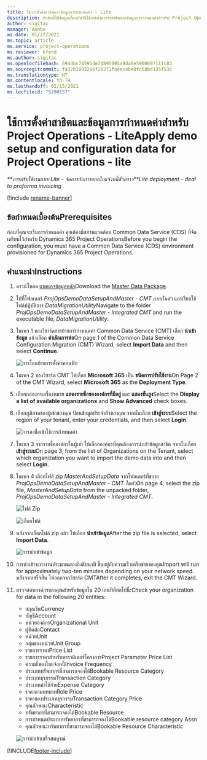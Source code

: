 ```yaml
---
title: ใช้การตั้งค่าสาธิตและข้อมูลการกำหนดค่า - Lite
description: หัวข้อนี้ให้ข้อมูลเกี่ยวกับวิธีใช้การตั้งค่าการสาธิตและข้อมูลการกำหนดค่าสำหรับ Project Operations
author: sigitac
manager: Annbe
ms.date: 01/27/2021
ms.topic: article
ms.service: project-operations
ms.reviewer: kfend
ms.author: sigitac
ms.openlocfilehash: 694dbc74591de74895095a9da6e590069711fc83
ms.sourcegitcommit: fa32b1893286f20271fa4ec4be8fc68bd135f53c
ms.translationtype: HT
ms.contentlocale: th-TH
ms.lasthandoff: 02/15/2021
ms.locfileid: "5290157"
---
```

# <a name="apply-demo-setup-and-configuration-data-for-project-operations---lite"></a><span data-ttu-id="27f3f-103">ใช้การตั้งค่าสาธิตและข้อมูลการกำหนดค่าสำหรับ Project Operations - Lite</span><span class="sxs-lookup"><span data-stu-id="27f3f-103">Apply demo setup and configuration data for Project Operations - lite</span></span> 

<span data-ttu-id="27f3f-104">_\*\*การปรับใช้งานแบบ Lite - จัดการกับการออกใบแจ้งหนี้ชั่วคราว_</span><span class="sxs-lookup"><span data-stu-id="27f3f-104">_\*\*Lite deployment - deal to proforma invoicing_</span></span>

[!include [rename-banner](~/includes/cc-data-platform-banner.md)]

## <a name="prerequisites"></a><span data-ttu-id="27f3f-105">ข้อกำหนดเบื้องต้น</span><span class="sxs-lookup"><span data-stu-id="27f3f-105">Prerequisites</span></span>

<span data-ttu-id="27f3f-106">ก่อนที่คุณจะเริ่มการกำหนดค่า คุณต้องมีสภาพแวดล้อม Common Data Service (CDS) ที่จัดเตรียมไว้สำหรับ Dynamics 365 Project Operations</span><span class="sxs-lookup"><span data-stu-id="27f3f-106">Before you begin the configuration, you must have a Common Data Service (CDS) environment provisioned for Dynamics 365 Project Operations.</span></span>


## <a name="instructions"></a><span data-ttu-id="27f3f-107">คำแนะนำ</span><span class="sxs-lookup"><span data-stu-id="27f3f-107">Instructions</span></span>

1. <span data-ttu-id="27f3f-108">ดาวน์โหลด [แพคเกจข้อมูลหลัก](https://download.microsoft.com/download/3/4/1/341bf279-a64f-4baa-af31-ce624859b518/ProjOpsSampleSetupData%20-%20CE%20only%20CMT.zip)</span><span class="sxs-lookup"><span data-stu-id="27f3f-108">Download the [Master Data Package](https://download.microsoft.com/download/3/4/1/341bf279-a64f-4baa-af31-ce624859b518/ProjOpsSampleSetupData%20-%20CE%20only%20CMT.zip).</span></span> 
2. <span data-ttu-id="27f3f-109">ไปที่โฟลเดอร์ *ProjOpsDemoDataSetupAndMaster - CMT แบบในตัว* และเรียกใช้ไฟล์ปฏิบัติการ *DataMigrationUtility*</span><span class="sxs-lookup"><span data-stu-id="27f3f-109">Navigate to the folder *ProjOpsDemoDataSetupAndMaster - Integrated CMT* and run the executable file, *DataMigrationUtility*.</span></span>
3. <span data-ttu-id="27f3f-110">ในเพจ 1 ของวิซาร์ดการย้ายการกำหนดค่า Common Data Service (CMT) เลือก **นำเข้าข้อมูล** แล้วเลือก **ดำเนินการต่อ**</span><span class="sxs-lookup"><span data-stu-id="27f3f-110">On page 1 of the Common Data Service Configuration Migration (CMT) Wizard, select **Import Data** and then select **Continue**.</span></span>

    ![การโอนย้ายการตั้งค่าคอนฟิก](./media/1ConfigurationMigration.png)

4. <span data-ttu-id="27f3f-112">ในเพจ 2 ของวิซาร์ด CMT ให้เลือก **Microsoft 365** เป็น **ชนิดการปรับใช้งาน**</span><span class="sxs-lookup"><span data-stu-id="27f3f-112">On Page 2 of the CMT Wizard, select **Microsoft 365** as the **Deployment Type**.</span></span>
5. <span data-ttu-id="27f3f-113">เลือกกล่องกาเครื่องหมาย **แสดงรายชื่อขององค์กรที่มีอยู่** และ **แสดงขั้นสูง**</span><span class="sxs-lookup"><span data-stu-id="27f3f-113">Select the **Display a list of available organizations** and **Show Advanced** check boxes.</span></span>
6. <span data-ttu-id="27f3f-114">เลือกภูมิภาคของผู้เช่าของคุณ ป้อนข้อมูลประจำตัวของคุณ จากนั้นเลือก **เข้าสู่ระบบ**</span><span class="sxs-lookup"><span data-stu-id="27f3f-114">Select the region of your tenant, enter your credentials, and then select **Login**.</span></span>

   ![การลงชื่อเข้าใช้การกำหนดค่า](./media/2ConfigurationSignin.png)

7. <span data-ttu-id="27f3f-116">ในเพจ 3 จากรายชื่อองค์กรในผู้เช่า ให้เลือกองค์กรที่คุณต้องการนำเข้าข้อมูลสาธิต จากนั้นเลือก **เข้าสู่ระบบ**</span><span class="sxs-lookup"><span data-stu-id="27f3f-116">On page 3, from the list of Organizations on the Tenant, select which organization you want to import the demo data into and then select **Login**.</span></span>
8. <span data-ttu-id="27f3f-117">ในเพจ 4 เลือกไฟล์ zip *MasterAndSetupData* จากโฟลเดอร์ที่ขยาย *ProjOpsDemoDataSetupAndMaster - CMT ในตัว*</span><span class="sxs-lookup"><span data-stu-id="27f3f-117">On page 4, select the zip file, *MasterAndSetupData* from the unpacked folder, *ProjOpsDemoDataSetupAndMaster - Integrated CMT*.</span></span>

   ![ไฟล์ Zip](./media/3ZipFile.png)

   ![เลือกไฟล์](./media/4SelectAFile.png)

9. <span data-ttu-id="27f3f-120">หลังจากเลือกไฟล์ zip แล้ว ให้เลือก **นำเข้าข้อมูล**</span><span class="sxs-lookup"><span data-stu-id="27f3f-120">After the zip file is selected, select **Import Data**.</span></span>

   ![การนำเข้าข้อมูล](./media/5ImportData.png)

10. <span data-ttu-id="27f3f-122">การนำเข้าจะทำงานประมาณสองถึงสิบนาที ขึ้นอยู่กับความเร็วเครือข่ายของคุณ</span><span class="sxs-lookup"><span data-stu-id="27f3f-122">Import will run for approximately two-ten minutes depending on your network speed.</span></span> <span data-ttu-id="27f3f-123">หลังจากเสร็จสิ้น ให้ออกจากวิซาร์ด CMT</span><span class="sxs-lookup"><span data-stu-id="27f3f-123">After it completes, exit the CMT Wizard.</span></span> 
11. <span data-ttu-id="27f3f-124">ตรวจสอบองค์กรของคุณสำหรับข้อมูลใน 20 เอนทิตีต่อไปนี้:</span><span class="sxs-lookup"><span data-stu-id="27f3f-124">Check your organization for data in the following 20 entities:</span></span>

    -   <span data-ttu-id="27f3f-125">สกุลเงิน</span><span class="sxs-lookup"><span data-stu-id="27f3f-125">Currency</span></span>
    -   <span data-ttu-id="27f3f-126">บัญชี</span><span class="sxs-lookup"><span data-stu-id="27f3f-126">Account</span></span>
    -   <span data-ttu-id="27f3f-127">หน่วยองค์กร</span><span class="sxs-lookup"><span data-stu-id="27f3f-127">Organizational Unit</span></span>
    -   <span data-ttu-id="27f3f-128">ผู้ติดต่อ</span><span class="sxs-lookup"><span data-stu-id="27f3f-128">Contact</span></span>
    -   <span data-ttu-id="27f3f-129">หน่วย</span><span class="sxs-lookup"><span data-stu-id="27f3f-129">Unit</span></span>
    -   <span data-ttu-id="27f3f-130">กลุ่มของหน่วย</span><span class="sxs-lookup"><span data-stu-id="27f3f-130">Unit Group</span></span>
    -   <span data-ttu-id="27f3f-131">รายการราคา</span><span class="sxs-lookup"><span data-stu-id="27f3f-131">Price List</span></span>
    -   <span data-ttu-id="27f3f-132">รายการราคาสำหรับพารามิเตอร์โครงการ</span><span class="sxs-lookup"><span data-stu-id="27f3f-132">Project Parameter Price List</span></span> 
    -   <span data-ttu-id="27f3f-133">ความถี่ของใบแจ้งหนี้</span><span class="sxs-lookup"><span data-stu-id="27f3f-133">Invoice Frequency</span></span>
    -   <span data-ttu-id="27f3f-134">ประเภททรัพยากรที่สามารถจองได้</span><span class="sxs-lookup"><span data-stu-id="27f3f-134">Bookable Resource Category</span></span>
    -   <span data-ttu-id="27f3f-135">ประเภทธุรกรรม</span><span class="sxs-lookup"><span data-stu-id="27f3f-135">Transaction Category</span></span>
    -   <span data-ttu-id="27f3f-136">ประเภทค่าใช้จ่าย</span><span class="sxs-lookup"><span data-stu-id="27f3f-136">Expense Category</span></span>
    -   <span data-ttu-id="27f3f-137">ราคาตามบทบาท</span><span class="sxs-lookup"><span data-stu-id="27f3f-137">Role Price</span></span>
    -   <span data-ttu-id="27f3f-138">ราคาของประเภทธุรกรรม</span><span class="sxs-lookup"><span data-stu-id="27f3f-138">Transaction Category Price</span></span>
    -   <span data-ttu-id="27f3f-139">คุณลักษณะ</span><span class="sxs-lookup"><span data-stu-id="27f3f-139">Characteristic</span></span>
    -   <span data-ttu-id="27f3f-140">ทรัพยากรที่สามารถจองได้</span><span class="sxs-lookup"><span data-stu-id="27f3f-140">Bookable Resource</span></span>
    -   <span data-ttu-id="27f3f-141">การกำหนดประเภททรัพยากรที่สามารถจองได้</span><span class="sxs-lookup"><span data-stu-id="27f3f-141">Bookable resource category Assn</span></span>
    -   <span data-ttu-id="27f3f-142">คุณลักษณะทรัพยากรที่สามารถจองได้</span><span class="sxs-lookup"><span data-stu-id="27f3f-142">Bookable Resource Characteristic</span></span>

    ![การนำเข้าเสร็จสมบูรณ์](./media/6CompleteImport.png)


[!INCLUDE[footer-include](../includes/footer-banner.md)]